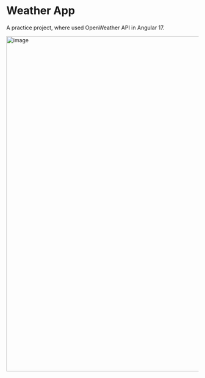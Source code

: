 # Weather App

A practice project, where used OpenWeather API in Angular 17.

<img width="1899" height="877" alt="image" src="https://github.com/user-attachments/assets/886e5b67-0974-4806-890a-1977bbb3b435" />
